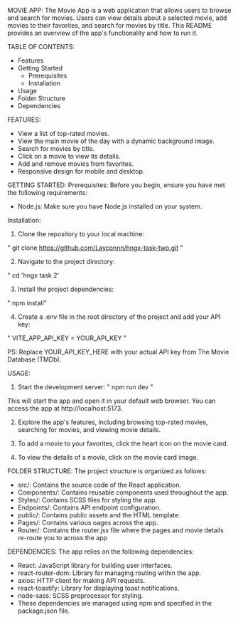 MOVIE APP:
The Movie App is a web application that allows users to browse and search for movies. Users can view details about a selected movie, add movies to their favorites, and search for movies by title. This README provides an overview of the app's functionality and how to run it.

TABLE OF CONTENTS:
* Features
* Getting Started
   - Prerequisites
   - Installation
* Usage
* Folder Structure
* Dependencies

FEATURES:
* View a list of top-rated movies.
* View the main movie of the day with a dynamic background image.
* Search for movies by title.
* Click on a movie to view its details.
* Add and remove movies from favorites.
* Responsive design for mobile and desktop.

GETTING STARTED: 
Prerequisites:
Before you begin, ensure you have met the following requirements:

* Node.js: Make sure you have Node.js installed on your system.

Installation: 

1. Clone the repository to your local machine:

" git clone https://github.com/Layconnn/hngx-task-two.git "

2. Navigate to the project directory:

" cd 'hngx task 2'

3. Install the project dependencies:

" npm install"

4. Create a .env file in the root directory of the project and add your API key:

" VITE_APP_API_KEY = YOUR_API_KEY "

PS: Replace YOUR_API_KEY_HERE with your actual API key from The Movie Database (TMDb).

USAGE:

1. Start the development server:
" npm run dev "

This will start the app and open it in your default web browser. You can access the app at http://localhost:5173.

2. Explore the app's features, including browsing top-rated movies, searching for movies, and viewing movie details.

3. To add a movie to your favorites, click the heart icon on the movie card.

4. To view the details of a movie, click on the movie card image.


FOLDER STRUCTURE:
The project structure is organized as follows:

* src/: Contains the source code of the React application.
* Components/: Contains reusable components used throughout the app.
* Styles/: Contains SCSS files for styling the app.
* Endpoints/: Contains API endpoint configuration.
* public/: Contains public assets and the HTML template.
* Pages/: Contains various oages across the app.
* Router/: Contains the router.jsx file where the pages and movie details re-route you to across the app

DEPENDENCIES:
The app relies on the following dependencies:

* React: JavaScript library for building user interfaces.
* react-router-dom: Library for managing routing within the app.
* axios: HTTP client for making API requests.
* react-toastify: Library for displaying toast notifications.
* node-sass: SCSS preprocessor for styling.
* These dependencies are managed using npm and specified in the package.json file.